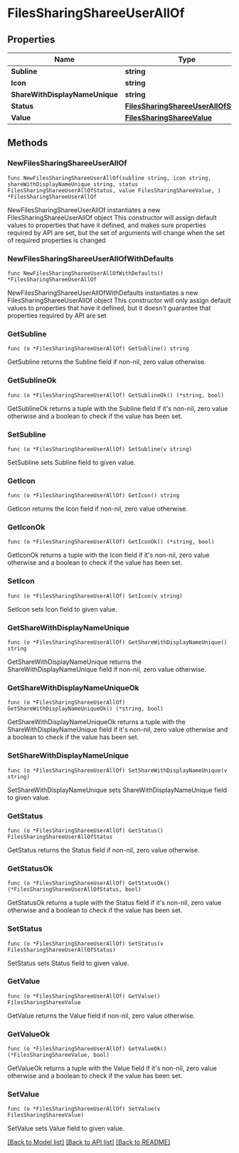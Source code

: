 # FilesSharingShareeUserAllOf

## Properties

Name | Type | Description | Notes
------------ | ------------- | ------------- | -------------
**Subline** | **string** |  | 
**Icon** | **string** |  | 
**ShareWithDisplayNameUnique** | **string** |  | 
**Status** | [**FilesSharingShareeUserAllOfStatus**](FilesSharingShareeUserAllOfStatus.md) |  | 
**Value** | [**FilesSharingShareeValue**](FilesSharingShareeValue.md) |  | 

## Methods

### NewFilesSharingShareeUserAllOf

`func NewFilesSharingShareeUserAllOf(subline string, icon string, shareWithDisplayNameUnique string, status FilesSharingShareeUserAllOfStatus, value FilesSharingShareeValue, ) *FilesSharingShareeUserAllOf`

NewFilesSharingShareeUserAllOf instantiates a new FilesSharingShareeUserAllOf object
This constructor will assign default values to properties that have it defined,
and makes sure properties required by API are set, but the set of arguments
will change when the set of required properties is changed

### NewFilesSharingShareeUserAllOfWithDefaults

`func NewFilesSharingShareeUserAllOfWithDefaults() *FilesSharingShareeUserAllOf`

NewFilesSharingShareeUserAllOfWithDefaults instantiates a new FilesSharingShareeUserAllOf object
This constructor will only assign default values to properties that have it defined,
but it doesn't guarantee that properties required by API are set

### GetSubline

`func (o *FilesSharingShareeUserAllOf) GetSubline() string`

GetSubline returns the Subline field if non-nil, zero value otherwise.

### GetSublineOk

`func (o *FilesSharingShareeUserAllOf) GetSublineOk() (*string, bool)`

GetSublineOk returns a tuple with the Subline field if it's non-nil, zero value otherwise
and a boolean to check if the value has been set.

### SetSubline

`func (o *FilesSharingShareeUserAllOf) SetSubline(v string)`

SetSubline sets Subline field to given value.


### GetIcon

`func (o *FilesSharingShareeUserAllOf) GetIcon() string`

GetIcon returns the Icon field if non-nil, zero value otherwise.

### GetIconOk

`func (o *FilesSharingShareeUserAllOf) GetIconOk() (*string, bool)`

GetIconOk returns a tuple with the Icon field if it's non-nil, zero value otherwise
and a boolean to check if the value has been set.

### SetIcon

`func (o *FilesSharingShareeUserAllOf) SetIcon(v string)`

SetIcon sets Icon field to given value.


### GetShareWithDisplayNameUnique

`func (o *FilesSharingShareeUserAllOf) GetShareWithDisplayNameUnique() string`

GetShareWithDisplayNameUnique returns the ShareWithDisplayNameUnique field if non-nil, zero value otherwise.

### GetShareWithDisplayNameUniqueOk

`func (o *FilesSharingShareeUserAllOf) GetShareWithDisplayNameUniqueOk() (*string, bool)`

GetShareWithDisplayNameUniqueOk returns a tuple with the ShareWithDisplayNameUnique field if it's non-nil, zero value otherwise
and a boolean to check if the value has been set.

### SetShareWithDisplayNameUnique

`func (o *FilesSharingShareeUserAllOf) SetShareWithDisplayNameUnique(v string)`

SetShareWithDisplayNameUnique sets ShareWithDisplayNameUnique field to given value.


### GetStatus

`func (o *FilesSharingShareeUserAllOf) GetStatus() FilesSharingShareeUserAllOfStatus`

GetStatus returns the Status field if non-nil, zero value otherwise.

### GetStatusOk

`func (o *FilesSharingShareeUserAllOf) GetStatusOk() (*FilesSharingShareeUserAllOfStatus, bool)`

GetStatusOk returns a tuple with the Status field if it's non-nil, zero value otherwise
and a boolean to check if the value has been set.

### SetStatus

`func (o *FilesSharingShareeUserAllOf) SetStatus(v FilesSharingShareeUserAllOfStatus)`

SetStatus sets Status field to given value.


### GetValue

`func (o *FilesSharingShareeUserAllOf) GetValue() FilesSharingShareeValue`

GetValue returns the Value field if non-nil, zero value otherwise.

### GetValueOk

`func (o *FilesSharingShareeUserAllOf) GetValueOk() (*FilesSharingShareeValue, bool)`

GetValueOk returns a tuple with the Value field if it's non-nil, zero value otherwise
and a boolean to check if the value has been set.

### SetValue

`func (o *FilesSharingShareeUserAllOf) SetValue(v FilesSharingShareeValue)`

SetValue sets Value field to given value.



[[Back to Model list]](../README.md#documentation-for-models) [[Back to API list]](../README.md#documentation-for-api-endpoints) [[Back to README]](../README.md)


